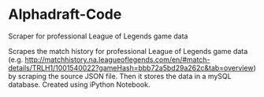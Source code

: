# Alphadraft-Code
Scraper for professional League of Legends game data 

Scrapes the match history for professional League of Legends game data (e.g. http://matchhistory.na.leagueoflegends.com/en/#match-details/TRLH1/1001540022?gameHash=bbb72a5bd29a262c&tab=overview) by scraping the source JSON file. Then it stores the data in a mySQL database. Created using iPython Notebook. 
